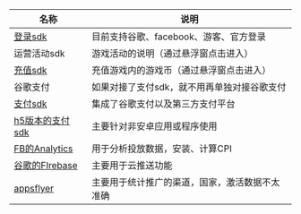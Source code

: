 | 名称                              | 说明                                           |
| --------------------------------- | ---------------------------------------------- |
| [登录sdk](/haiyou_login)          | 目前支持谷歌、facebook、游客、官方登录         |
| 运营活动sdk                       | 游戏活动的说明（通过悬浮窗点击进入）           |
| [充值sdk](/haiyou_topup)          | 充值游戏内的游戏币（通过悬浮窗点击进入）       |
| 谷歌支付                          | 如果对接了支付sdk，就不用再单独对接谷歌支付    |
| [支付sdk](/haiyou_pay)            | 集成了谷歌支付以及第三方支付平台               |
| [h5版本的支付sdk](/haiyou_pay_h5) | 主要针对非安卓应用或程序使用                   |
| [FB的Analytics](/analytics)       | 用于分析投放数据，安装、计算CPI                |
| [谷歌的FIrebase](/firebase)       | 主要用于云推送功能                             |
| [appsflyer](/appsfly)             | 主要用于统计推广的渠道，国家，激活数据不太准确 |

